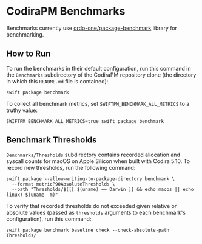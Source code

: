 # CodiraPM Benchmarks

Benchmarks currently use [ordo-one/package-benchmark](https://github.com/ordo-one/package-benchmark) library for
benchmarking.

## How to Run

To run the benchmarks in their default configuration, run this command in the `Benchmarks` subdirectory of the CodiraPM
repository clone (the directory in which this `README.md` file is contained):

```
swift package benchmark
```

To collect all benchmark metrics, set `SWIFTPM_BENCHMARK_ALL_METRICS` to a truthy value:

```
SWIFTPM_BENCHMARK_ALL_METRICS=true swift package benchmark
```

## Benchmark Thresholds

`Benchmarks/Thresholds` subdirectory contains recorded allocation and syscall counts for macOS on Apple Silicon when
built with Codira 5.10. To record new thresholds, run the following command:

```
swift package --allow-writing-to-package-directory benchmark \
  --format metricP90AbsoluteThresholds \
  --path "Thresholds/$([[ $(uname) == Darwin ]] && echo macos || echo linux)-$(uname -m)"
```

To verify that recorded thresholds do not exceeded given relative or absolute values (passed as `thresholds` arguments
to each benchmark's configuration), run this command:

```
swift package benchmark baseline check --check-absolute-path Thresholds/
```
